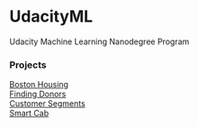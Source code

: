 # UdacityML
Udacity Machine Learning Nanodegree Program

### Projects

<a href="https://github.com/BharadwazM/UdacityML/tree/master/boston_housing">
  Boston Housing
</a>
<br>
<a href="https://github.com/BharadwazM/UdacityML/tree/master/finding_donors">
  Finding Donors
</a>
<br>
<a href="https://github.com/BharadwazM/UdacityML/tree/master/customer_segments">
  Customer Segments
</a>
<br>
<a href="https://github.com/BharadwazM/UdacityML/tree/master/smartcab">
  Smart Cab
</a>
<br>

